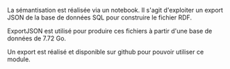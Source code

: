 La sémantisation est réalisée via un notebook. Il s'agit d'exploiter un export JSON de la base de données SQL pour construire le fichier RDF.

ExportJSON est utilisé pour produire ces fichiers à partir d'une base de données de 7.72 Go.

Un export est réalisé et disponible sur github pour pouvoir utiliser ce module.

